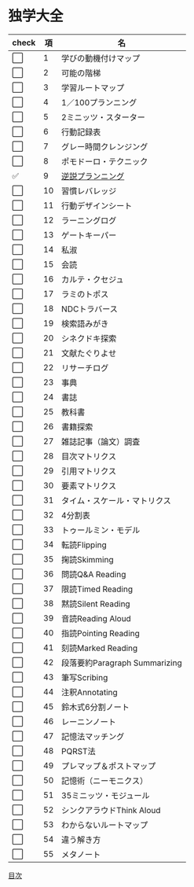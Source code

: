 # 独学大全
|check|項|名|
|--|--|--|
|:white_large_square:|1|学びの動機付けマップ|
|:white_large_square:|2|可能の階梯|
|:white_large_square:|3|学習ルートマップ|
|:white_large_square:|4|1／100プランニング|
|:white_large_square:|5|2ミニッツ・スターター|
|:white_large_square:|6|行動記録表|
|:white_large_square:|7|グレー時間クレンジング|
|:white_large_square:|8|ポモドーロ・テクニック|
|:white_check_mark:|9|[逆説プランニング](独学大全/9_逆説プランニング.md)|
|:white_large_square:|10|習慣レバレッジ|
|:white_large_square:|11|行動デザインシート|
|:white_large_square:|12|ラーニングログ|
|:white_large_square:|13|ゲートキーパー|
|:white_large_square:|14|私淑|
|:white_large_square:|15|会読|
|:white_large_square:|16|カルテ・クセジュ|
|:white_large_square:|17|ラミのトポス|
|:white_large_square:|18|NDCトラバース|
|:white_large_square:|19|検索語みがき|
|:white_large_square:|20|シネクドキ探索|
|:white_large_square:|21|文献たぐりよせ|
|:white_large_square:|22|リサーチログ|
|:white_large_square:|23|事典|
|:white_large_square:|24|書誌|
|:white_large_square:|25|教科書|
|:white_large_square:|26|書籍探索|
|:white_large_square:|27|雑誌記事（論文）調査|
|:white_large_square:|28|目次マトリクス|
|:white_large_square:|29|引用マトリクス|
|:white_large_square:|30|要素マトリクス|
|:white_large_square:|31|タイム・スケール・マトリクス|
|:white_large_square:|32|4分割表|
|:white_large_square:|33|トゥールミン・モデル|
|:white_large_square:|34|転読Flipping|
|:white_large_square:|35|掬読Skimming|
|:white_large_square:|36|問読Q&A Reading|
|:white_large_square:|37|限読Timed Reading|
|:white_large_square:|38|黙読Silent Reading|
|:white_large_square:|39|音読Reading Aloud|
|:white_large_square:|40|指読Pointing Reading|
|:white_large_square:|41|刻読Marked Reading|
|:white_large_square:|42|段落要約Paragraph Summarizing|
|:white_large_square:|43|筆写Scribing|
|:white_large_square:|44|注釈Annotating|
|:white_large_square:|45|鈴木式6分割ノート|
|:white_large_square:|46|レーニンノート|
|:white_large_square:|47|記憶法マッチング|
|:white_large_square:|48|PQRST法|
|:white_large_square:|49|プレマップ＆ポストマップ|
|:white_large_square:|50|記憶術（ニーモニクス）|
|:white_large_square:|51|35ミニッツ・モジュール|
|:white_large_square:|52|シンクアラウドThink Aloud|
|:white_large_square:|53|わからないルートマップ|
|:white_large_square:|54|違う解き方|
|:white_large_square:|55|メタノート|

[目次](https://www.diamond.co.jp/book/9784478108536.html)
